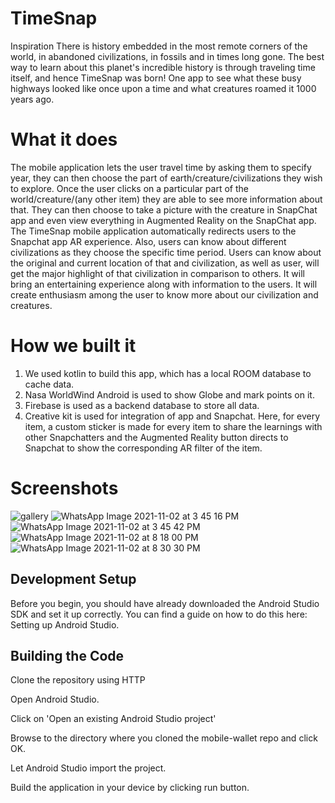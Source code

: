# TimeSnap
Inspiration
There is history embedded in the most remote corners of the world, in abandoned civilizations, in fossils and in times long gone. The best way to learn about this planet's incredible history is through traveling time itself, and hence TimeSnap was born! One app to see what these busy highways looked like once upon a time and what creatures roamed it 1000 years ago.

# What it does
The mobile application lets the user travel time by asking them to specify year, they can then choose the part of earth/creature/civilizations they wish to explore. Once the user clicks on a particular part of the world/creature/(any other item) they are able to see more information about that. They can then choose to take a picture with the creature in SnapChat app and even view everything in Augmented Reality on the SnapChat app. The TimeSnap mobile application automatically redirects users to the Snapchat app AR experience. Also, users can know about different civilizations as they choose the specific time period. Users can know about the original and current location of that and civilization, as well as user, will get the major highlight of that civilization in comparison to others. It will bring an entertaining experience along with information to the users. It will create enthusiasm among the user to know more about our civilization and creatures.

# How we built it
1. We used kotlin to build this app, which has a local ROOM database to cache data.
2. Nasa WorldWind Android is used to show Globe and mark points on it.
3. Firebase is used as a backend database to store all data.
4. Creative kit is used for integration of app and Snapchat. Here, for every item, a custom sticker is made for every item to share the learnings with other Snapchatters and the Augmented Reality button directs to Snapchat to show the corresponding AR filter of the item.

# Screenshots
![gallery](https://user-images.githubusercontent.com/56815364/176935905-87cb6ae7-d1fe-447e-893a-61fd66e98e91.jpg)
![WhatsApp Image 2021-11-02 at 3 45 16 PM](https://user-images.githubusercontent.com/56815364/176936366-0d70732e-8560-466e-a4eb-57e5b1f5d0bc.jpeg)
![WhatsApp Image 2021-11-02 at 3 45 42 PM](https://user-images.githubusercontent.com/56815364/176936368-51e9d29c-2edf-4ba2-ba26-68788d22915e.jpeg)
![WhatsApp Image 2021-11-02 at 8 18 00 PM](https://user-images.githubusercontent.com/56815364/176936372-527a837b-a3d0-4e74-8f1f-3748d2083884.jpeg)
![WhatsApp Image 2021-11-02 at 8 30 30 PM](https://user-images.githubusercontent.com/56815364/176936374-5998706f-8ea1-4cae-b12a-e93d0cfed61e.jpeg)

## Development Setup
Before you begin, you should have already downloaded the Android Studio SDK and set it up correctly. You can find a guide on how to do this here: Setting up Android Studio.

## Building the Code
Clone the repository using HTTP

Open Android Studio.

Click on 'Open an existing Android Studio project'

Browse to the directory where you cloned the mobile-wallet repo and click OK.

Let Android Studio import the project.

Build the application in your device by clicking run button.
